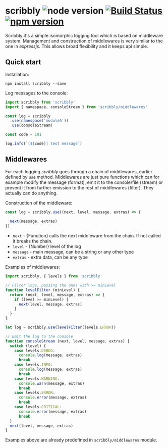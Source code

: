 # scribbly ![node version](https://img.shields.io/node/v/scribbly.svg) [![Build Status](https://travis-ci.org/pawelgalazka/scribbly.svg?branch=master)](https://travis-ci.org/pawelgalazka/scribbly) [![npm version](https://badge.fury.io/js/scribbly.svg)](https://badge.fury.io/js/scribbly)

Scribbly it's a simple isomorphic logging tool which is based on middleware system. Management and 
construction of middlewares is very similar to the one in *expressjs*. 
This allows broad flexibility and it keeps api simple.

## Quick start

Installation:

    npm install scribbly --save
    

Log messages to the console:

```javascript
import scribbly from 'scribbly'
import { namespace, consoleStream } from 'scribbly/middlewares'

const log = scribbly
  .use(namespace('moduleA'))
  .use(consoleStream)

const code = 101

log.info(`[${code}] test message`)
```

## Middlewares

For each logging *scribbly* goes through a chain of middlewares, earlier defined 
by `use` method. Middlewares are just pure functions which can for example modify the 
message (format), emit it to the console/file (stream) or prevent it from further 
emission to the rest of middlewares (filter). They actually can do anything.

Construction of the middleware:

```javascript
const log = scribbly.use((next, level, message, extras) => {
  
  next(message, extras)
})
```

- `next` - {Function} calls the next middleware from the chain. If not called it breaks the chain.
- `level` - {Number} level of the log
- `message` - main message, can be a string or any other type
- `extras` - extra data, can be any type

Examples of middlewares:

```javascript
import scribbly, { levels } from 'scribbly'

// Filter logs, passing the ones with >= minLevel
function levelFilter (minLevel) {
  return (next, level, message, extras) => {
    if (level >= minLevel) {
      next(level, message, extras)
    }
  }
}

let log = scribbly.use(levelFilter(levels.ERROR))

// Emit the log to the console
function consoleStream (next, level, message, extras) {
  switch (level) {
    case levels.DEBUG:
      console.log(message, extras)
      break
    case levels.INFO:
      console.log(message, extras)
      break
    case levels.WARNING:
      console.warn(message, extras)
      break
    case levels.ERROR:
      console.error(message, extras)
      break
    case levels.CRITICAL:
      console.error(message, extras)
      break
  }
  next(level, message, extras)
}
```

Examples above are already predefined in `scribbly/middlewares` module.